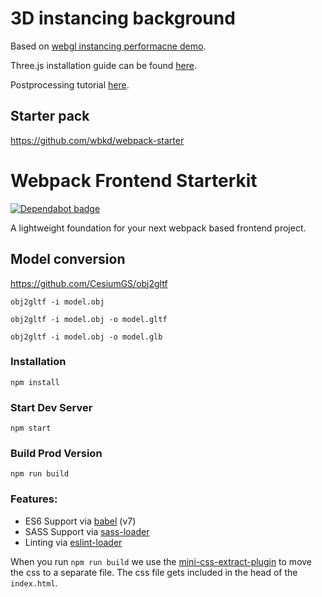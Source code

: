 # 3D instancing background

Based on [webgl instancing performacne demo](https://github.com/mrdoob/three.js/blob/dev/examples/webgl_instancing_performance.html).

Three.js installation guide can be found [here](https://threejs.org/docs/index.html#manual/en/introduction/Installation).

Postprocessing tutorial [here](https://threejsfundamentals.org/threejs/lessons/threejs-post-processing.html).

## Starter pack

https://github.com/wbkd/webpack-starter


# Webpack Frontend Starterkit

[![Dependabot badge](https://flat.badgen.net/dependabot/wbkd/webpack-starter?icon=dependabot)](https://dependabot.com/)

A lightweight foundation for your next webpack based frontend project.

## Model conversion

https://github.com/CesiumGS/obj2gltf

```
obj2gltf -i model.obj

obj2gltf -i model.obj -o model.gltf

obj2gltf -i model.obj -o model.glb
```

### Installation

```
npm install
```

### Start Dev Server

```
npm start
```

### Build Prod Version

```
npm run build
```

### Features:

* ES6 Support via [babel](https://babeljs.io/) (v7)
* SASS Support via [sass-loader](https://github.com/jtangelder/sass-loader)
* Linting via [eslint-loader](https://github.com/MoOx/eslint-loader)

When you run `npm run build` we use the [mini-css-extract-plugin](https://github.com/webpack-contrib/mini-css-extract-plugin) to move the css to a separate file. The css file gets included in the head of the `index.html`.
